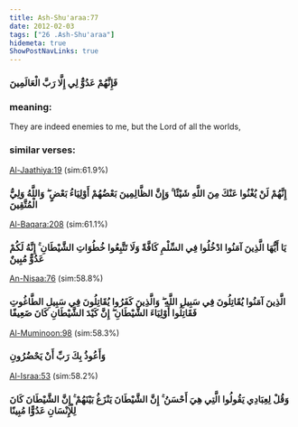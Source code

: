 ```yaml
---
title: Ash-Shu'araa:77
date: 2012-02-03
tags: ["26 .Ash-Shu'araa"]
hidemeta: true 
ShowPostNavLinks: true 
---
```

### فَإِنَّهُمْ عَدُوٌّ لِي إِلَّا رَبَّ الْعَالَمِينَ
### meaning: 
They are indeed enemies to me, but the Lord of all the worlds,
### similar verses: 

[Al-Jaathiya:19](/45/19) (sim:61.9%)

### إِنَّهُمْ لَنْ يُغْنُوا عَنْكَ مِنَ اللَّهِ شَيْئًا ۚ وَإِنَّ الظَّالِمِينَ بَعْضُهُمْ أَوْلِيَاءُ بَعْضٍ ۖ وَاللَّهُ وَلِيُّ الْمُتَّقِينَ

[Al-Baqara:208](/2/208) (sim:61.1%)

### يَا أَيُّهَا الَّذِينَ آمَنُوا ادْخُلُوا فِي السِّلْمِ كَافَّةً وَلَا تَتَّبِعُوا خُطُوَاتِ الشَّيْطَانِ ۚ إِنَّهُ لَكُمْ عَدُوٌّ مُبِينٌ

[An-Nisaa:76](/4/76) (sim:58.8%)

### الَّذِينَ آمَنُوا يُقَاتِلُونَ فِي سَبِيلِ اللَّهِ ۖ وَالَّذِينَ كَفَرُوا يُقَاتِلُونَ فِي سَبِيلِ الطَّاغُوتِ فَقَاتِلُوا أَوْلِيَاءَ الشَّيْطَانِ ۖ إِنَّ كَيْدَ الشَّيْطَانِ كَانَ ضَعِيفًا

[Al-Muminoon:98](/23/98) (sim:58.3%)

### وَأَعُوذُ بِكَ رَبِّ أَنْ يَحْضُرُونِ

[Al-Israa:53](/17/53) (sim:58.2%)

### وَقُلْ لِعِبَادِي يَقُولُوا الَّتِي هِيَ أَحْسَنُ ۚ إِنَّ الشَّيْطَانَ يَنْزَغُ بَيْنَهُمْ ۚ إِنَّ الشَّيْطَانَ كَانَ لِلْإِنْسَانِ عَدُوًّا مُبِينًا
